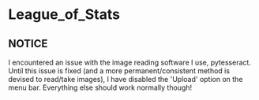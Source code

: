 # League_of_Stats

## NOTICE
I encountered an issue with the image reading software I use, pytesseract. Until this issue is fixed (and a more permanent/consistent method is devised to read/take images), I have disabled the 'Upload' option on the menu bar. 
Everything else should work normally though! 
